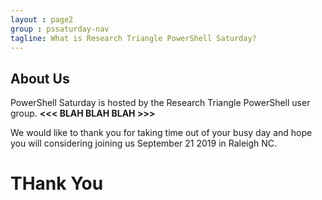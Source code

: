 ```yaml
---
layout : page2
group : pssaturday-nav
tagline: What is Research Triangle PowerShell Saturday?
---
```

## About Us

PowerShell Saturday is hosted by the Research Triangle PowerShell user group. **<<< BLAH BLAH BLAH >>>** 

We would like to thank you for taking time out of your busy day and hope you will considering joining us September 21 2019 in Raleigh NC.

# THank You
